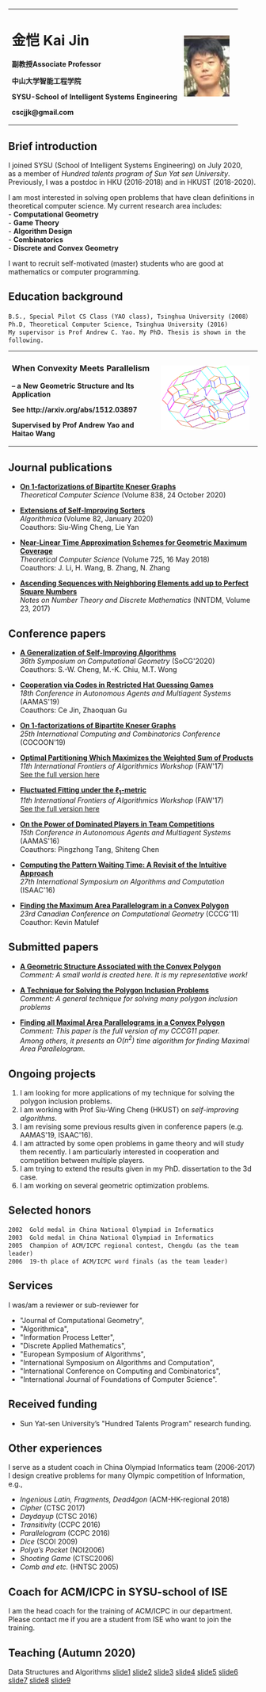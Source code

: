   
<table border="0">
  <tr>
    <td width="75%">
      <h1>金恺 Kai Jin</h1>
      <p><b>副教授Associate Professor</b></p>
      <p><b>中山大学智能工程学院</b></p>
      <p><b>SYSU-School of Intelligent Systems Engineering</b></p>
      <p><b>cscjjk@gmail.com</b></p>
    </td>
    <td width="25%">
      <img src="/kaijin-photo.jpg" width="90%">
    </td>
  </tr>
</table>

## Brief introduction

  I joined SYSU (School of Intelligent Systems Engineering) on July 2020,  
    as a member of *Hundred talents program of Sun Yat sen University*.  
  Previously, I was a postdoc in HKU (2016-2018) and in HKUST (2018-2020).  
  
  I am most interested in solving open problems that have clean definitions in theoretical computer science. My current research area includes:  
     - **Computational Geometry**  
     - **Game Theory**  
     - **Algorithm Design**  
     - **Combinatorics**  
     - **Discrete and Convex Geometry**
     
  I want to recruit self-motivated (master) students who are good at mathematics or computer programming.

## Education background
    B.S., Special Pilot CS Class (YAO class), Tsinghua University (2008）
    Ph.D, Theoretical Computer Science, Tsinghua University (2016)  
    My supervisor is Prof Andrew C. Yao. My PhD. Thesis is shown in the following.

<table border="0">
  <tr>
    <td width="60%">
      <h3>When Convexity Meets Parallelism</h3>
      <p><b>– a New Geometric Structure and Its Application</b></p>
      <p><b>See http://arxiv.org/abs/1512.03897</b></p>
      <p><b>Supervised by Prof Andrew Yao and Haitao Wang</b></p>
    </td>
    <td width="40%">
      <img src="/nestp.png" width="95%">
    </td>
  </tr>
</table>

## Journal publications

- [**On 1-factorizations of Bipartite Kneser Graphs**](https://doi.org/10.1016/j.tcs.2020.06.003)  
  *Theoretical Computer Science* (Volume 838, 24 October 2020)

- [**Extensions of Self-Improving Sorters**](https://doi.org/10.1007/s00453-019-00604-6)  
  *Algorithmica* (Volume 82, January 2020)  
  Coauthors: Siu-Wing Cheng, Lie Yan

- [**Near-Linear Time Approximation Schemes for Geometric Maximum Coverage**](https://doi.org/10.1016/j.tcs.2017.11.026)  
  *Theoretical Computer Science*  (Volume 725, 16 May 2018)  
  Coauthors: J. Li, H. Wang, B. Zhang, N. Zhang

- [**Ascending Sequences with Neighboring Elements add up to Perfect Square Numbers**](http://nntdm.net/volume-23-2017/number-1/24-27/)  
  *Notes on Number Theory and Discrete Mathematics*  (NNTDM, Volume 23, 2017)

## Conference papers

- [**A Generalization of Self-Improving Algorithms**](https://doi.org/10.4230/LIPIcs.SoCG.2020.29)  
  *36th Symposium on Computational Geometry* (SoCG'2020)  
  Coauthors: S.-W. Cheng, M.-K. Chiu, M.T. Wong

- [**Cooperation via Codes in Restricted Hat Guessing Games**](https://dl.acm.org/doi/10.5555/3306127.3331739)  
  *18th Conference in Autonomous Agents and Multiagent Systems* (AAMAS'19)  
  Coauthors: Ce Jin, Zhaoquan Gu

- [**On 1-factorizations of Bipartite Kneser Graphs**](https://doi.org/10.1007/978-3-030-26176-4_28)  
  *25th International Computing and Combinatorics Conference* (COCOON'19)
  
- [**Optimal Partitioning Which Maximizes the Weighted Sum of Products**](https://doi.org/10.1007/978-3-319-59605-1_12)  
  *11th International Frontiers of Algorithmics Workshop* (FAW'17)  
  [See the full version here](https://drive.google.com/file/d/0B2JlHvPluDtNamlTUU5vd1RuZkE/view)

- [**Fluctuated Fitting under the $\ell_1$-metric**](https://doi.org/10.1007/978-3-319-59605-1_11)  
  *11th  International Frontiers of Algorithmics Workshop* (FAW'17)  
  [See the full version here](https://drive.google.com/file/d/0B2JlHvPluDtNRTVHV0M1RlVUN00/view)

- [**On the Power of Dominated Players in Team Competitions**](https://dl.acm.org/doi/10.5555/2936924.2936932)  
  *15th Conference in Autonomous Agents and Multiagent Systems* (AAMAS'16)  
  Coauthors: Pingzhong Tang, Shiteng Chen

- [**Computing the Pattern Waiting Time: A Revisit of the Intuitive Approach**](https://doi.org/10.4230/LIPIcs.ISAAC.2016.39)  
  *27th International Symposium on Algorithms and Computation* (ISAAC'16)

- [**Finding the Maximum Area Parallelogram in a Convex Polygon**](http://www.cccg.ca/proceedings/2011/papers/paper3.pdf)  
  *23rd Canadian Conference on Computational Geometry* (CCCG'11)  
  Coauthor: Kevin Matulef


## Submitted papers

- [**A Geometric Structure Associated with the Convex Polygon**](http://arxiv.org/abs/1512.03897)  
*Comment: A small world is created here. It is my representative work!*

- [**A Technique for Solving the Polygon Inclusion Problems**](https://drive.google.com/file/d/1Uyt4Xs4MFlVadWz64TD8tP73A8nHrfaW/view)  
*Comment: A general technique for solving many polygon inclusion problems*

- [**Finding all Maximal Area Parallelograms in a Convex Polygon**](https://arxiv.org/abs/1711.00181)  
*Comment: This paper is the full version of my CCCG11 paper.  
Among others, it presents an $O(n^2)$ time algorithm for finding Maximal Area Parallelogram.*

## Ongoing projects  
  1. I am looking for more applications of my technique for solving the polygon inclusion problems.  
  2. I am working with Prof Siu-Wing Cheng (HKUST) on *self-improving algorithms*.  
  3. I am revising some previous results given in conference papers (e.g. AAMAS'19, ISAAC'16).
  4. I am attracted by some open problems in game theory and will study them recently.
  I am particularly interested in cooperation and competition between multiple players.
  5. I am trying to extend the results given in my PhD. dissertation to the 3d case.
  6. I am working on several geometric optimization problems.

## Selected honors
    2002  Gold medal in China National Olympiad in Informatics
    2003  Gold medal in China National Olympiad in Informatics
    2005  Champion of ACM/ICPC regional contest, Chengdu (as the team leader)  
    2006  19-th place of ACM/ICPC word finals (as the team leader)

## Services
  I was/am a reviewer or sub-reviewer for  
   - "Journal of Computational Geometry",  
   - "Algorithmica",  
   - "Information Process Letter",  
   - "Discrete Applied Mathematics",  
   - "European Symposium of Algorithms",  
   - "International Symposium on Algorithms and Computation",  
   - "International Conference on Computing and Combinatorics",  
   - "International Journal of Foundations of Computer Science".

## Received funding
  - Sun Yat-sen University’s "Hundred Talents Program" research funding.
  
## Other experiences

I serve as a student coach in China Olympiad Informatics team (2006-2017)  
I design creative problems for many Olympic competition of Information, e.g.,  
- *Ingenious Latin, Fragments, Dead4gon*          (ACM-HK-regional 2018)  
- *Cipher*            (CTSC 2017)  
- *Daydayup*          (CTSC 2016)  
- *Transitivity*      (CCPC 2016)  
- *Parallelogram*     (CCPC 2016)  
- *Dice*              (SCOI 2009)  
- *Polya’s Pocket*    (NOI2006)  
- *Shooting Game*     (CTSC2006)  
- *Comb and etc.*     (HNTSC 2005)

## Coach for ACM/ICPC in SYSU-school of ISE  
  I am the head coach for the training of ACM/ICPC in our department.  
  Please contact me if you are a student from ISE who want to join the training.

## Teaching (Autumn 2020) 
   Data Structures and Algorithms [slide1](https://github.com/cscjjk/cscjjk.github.io/blob/master/1%E7%BB%AA%E8%AE%BA.ppt) 
   [slide2](https://github.com/cscjjk/cscjjk.github.io/blob/master/2%E7%BA%BF%E6%80%A7%E8%A1%A8%E7%9A%84%E9%80%BB%E8%BE%91%E7%BB%93%E6%9E%84%E3%80%81%E9%A1%BA%E5%BA%8F%E8%A1%A8%E7%A4%BA%E6%96%B9%E5%BC%8F.pptx) [slide3](https://github.com/cscjjk/cscjjk.github.io/blob/master/3%E7%BA%BF%E6%80%A7%E8%A1%A8%E7%9A%84%E9%93%BE%E5%BC%8F%E8%A1%A8%E7%A4%BA%E6%96%B9%E5%BC%8F%E3%80%81%E5%BA%94%E7%94%A8%E4%B8%BE%E4%BE%8B.pptx) [slide4](https://github.com/cscjjk/cscjjk.github.io/blob/master/4%E6%A0%88%E5%92%8C%E9%98%9F%E5%88%97%E7%9A%84%E8%A1%A8%E7%A4%BA%E4%B8%8E%E5%AE%9E%E7%8E%B0%E3%80%81%E5%BA%94%E7%94%A8%E4%B8%BE%E4%BE%8B.pptx) [slide5](https://github.com/cscjjk/cscjjk.github.io/blob/master/5%E4%B8%B2%E7%B1%BB%E5%9E%8B%E7%9A%84%E5%AE%9A%E4%B9%89%E3%80%81%E8%A1%A8%E7%A4%BA%E4%B8%8E%E5%AE%9E%E7%8E%B0.pptx)
[slide6](https://github.com/cscjjk/cscjjk.github.io/blob/master/6KMP%E5%8C%B9%E9%85%8D%E7%AE%97%E6%B3%95.pptx) 
[slide7](https://github.com/cscjjk/cscjjk.github.io/blob/master/7%E7%AE%97%E6%B3%95%E8%AE%BE%E8%AE%A1%E5%B8%B8%E7%94%A8%E6%80%9D%E6%83%B3.pptx)
[slide8](https://github.com/cscjjk/cscjjk.github.io/blob/master/8%E4%B9%A0%E9%A2%98%E8%AF%BE1.pptx)
[slide9](https://github.com/cscjjk/cscjjk.github.io/blob/master/9%E7%A8%80%E7%96%8F%E7%9F%A9%E9%98%B5%E8%A1%A8%E7%A4%BA%E3%80%81%E5%B9%BF%E4%B9%89%E8%A1%A8%E7%9A%84%E5%AE%9A%E4%B9%89%E5%8F%8A%E5%AD%98%E5%82%A8%E7%BB%93%E6%9E%84.pptx)

